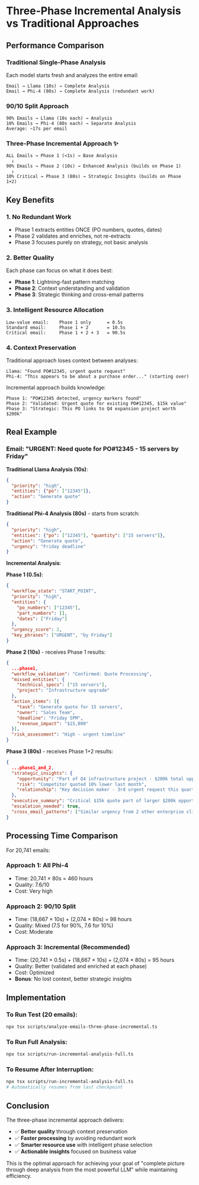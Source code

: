 # Three-Phase Incremental Analysis vs Traditional Approaches

## Performance Comparison

### Traditional Single-Phase Analysis
Each model starts fresh and analyzes the entire email:

```
Email → Llama (10s) → Complete Analysis
Email → Phi-4 (80s) → Complete Analysis (redundant work)
```

### 90/10 Split Approach
```
90% Emails → Llama (10s each) → Analysis
10% Emails → Phi-4 (80s each) → Separate Analysis
Average: ~17s per email
```

### Three-Phase Incremental Approach ✨
```
ALL Emails → Phase 1 (<1s) → Base Analysis
  ↓
90% Emails → Phase 2 (10s) → Enhanced Analysis (builds on Phase 1)
  ↓
10% Critical → Phase 3 (80s) → Strategic Insights (builds on Phase 1+2)
```

## Key Benefits

### 1. **No Redundant Work**
- Phase 1 extracts entities ONCE (PO numbers, quotes, dates)
- Phase 2 validates and enriches, not re-extracts
- Phase 3 focuses purely on strategy, not basic analysis

### 2. **Better Quality**
Each phase can focus on what it does best:
- **Phase 1**: Lightning-fast pattern matching
- **Phase 2**: Context understanding and validation
- **Phase 3**: Strategic thinking and cross-email patterns

### 3. **Intelligent Resource Allocation**
```
Low-value email:    Phase 1 only      = 0.5s
Standard email:     Phase 1 + 2       = 10.5s  
Critical email:     Phase 1 + 2 + 3   = 90.5s
```

### 4. **Context Preservation**
Traditional approach loses context between analyses:
```
Llama: "Found PO#12345, urgent quote request"
Phi-4: "This appears to be about a purchase order..." (starting over)
```

Incremental approach builds knowledge:
```
Phase 1: "PO#12345 detected, urgency markers found"
Phase 2: "Validated: Urgent quote for existing PO#12345, $15k value"
Phase 3: "Strategic: This PO links to Q4 expansion project worth $200k"
```

## Real Example

### Email: "URGENT: Need quote for PO#12345 - 15 servers by Friday"

**Traditional Llama Analysis (10s)**:
```json
{
  "priority": "high",
  "entities": {"po": ["12345"]},
  "action": "Generate quote"
}
```

**Traditional Phi-4 Analysis (80s)** - starts from scratch:
```json
{
  "priority": "high",
  "entities": {"po": ["12345"], "quantity": ["15 servers"]},
  "action": "Generate quote",
  "urgency": "Friday deadline"
}
```

**Incremental Analysis**:

**Phase 1 (0.5s)**:
```json
{
  "workflow_state": "START_POINT",
  "priority": "high",
  "entities": {
    "po_numbers": ["12345"],
    "part_numbers": [],
    "dates": ["Friday"]
  },
  "urgency_score": 2,
  "key_phrases": ["URGENT", "by Friday"]
}
```

**Phase 2 (10s)** - receives Phase 1 results:
```json
{
  ...phase1,
  "workflow_validation": "Confirmed: Quote Processing",
  "missed_entities": {
    "technical_specs": ["15 servers"],
    "project": "Infrastructure upgrade"
  },
  "action_items": [{
    "task": "Generate quote for 15 servers",
    "owner": "Sales Team",
    "deadline": "Friday 5PM",
    "revenue_impact": "$15,000"
  }],
  "risk_assessment": "High - urgent timeline"
}
```

**Phase 3 (80s)** - receives Phase 1+2 results:
```json
{
  ...phase1_and_2,
  "strategic_insights": {
    "opportunity": "Part of Q4 infrastructure project - $200k total opportunity",
    "risk": "Competitor quoted 10% lower last month",
    "relationship": "Key decision maker - 3rd urgent request this quarter"
  },
  "executive_summary": "Critical $15k quote part of larger $200k opportunity. Competitor threat active.",
  "escalation_needed": true,
  "cross_email_patterns": ["Similar urgency from 2 other enterprise clients"]
}
```

## Processing Time Comparison

For 20,741 emails:

### Approach 1: All Phi-4
- Time: 20,741 × 80s = 460 hours
- Quality: 7.6/10
- Cost: Very high

### Approach 2: 90/10 Split
- Time: (18,667 × 10s) + (2,074 × 80s) = 98 hours
- Quality: Mixed (7.5 for 90%, 7.6 for 10%)
- Cost: Moderate

### Approach 3: Incremental (Recommended)
- Time: (20,741 × 0.5s) + (18,667 × 10s) + (2,074 × 80s) = 95 hours
- Quality: Better (validated and enriched at each phase)
- Cost: Optimized
- **Bonus**: No lost context, better strategic insights

## Implementation

### To Run Test (20 emails):
```bash
npx tsx scripts/analyze-emails-three-phase-incremental.ts
```

### To Run Full Analysis:
```bash
npx tsx scripts/run-incremental-analysis-full.ts
```

### To Resume After Interruption:
```bash
npx tsx scripts/run-incremental-analysis-full.ts
# Automatically resumes from last checkpoint
```

## Conclusion

The three-phase incremental approach delivers:
- ✅ **Better quality** through context preservation
- ✅ **Faster processing** by avoiding redundant work
- ✅ **Smarter resource use** with intelligent phase selection
- ✅ **Actionable insights** focused on business value

This is the optimal approach for achieving your goal of "complete picture through deep analysis from the most powerful LLM" while maintaining efficiency.